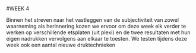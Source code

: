 #WEEK 4

Binnen het streven naar het vastleggen van de subjectiviteit van zowel waarneming als herinnering kozen we ervoor om deze week elk verder te werken op verschillende etsplaten (uit plexi) en de twee resultaten met hun eigen nadrukken vervolgens aan elkaar te toesten. We testen tijdens deze week ook een aantal nieuwe druktechnieken
